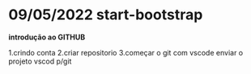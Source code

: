 # 09/05/2022 start-bootstrap
**introdução ao GITHUB**

1.crindo conta
2.criar repositorio
3.começar o git com vscode
enviar o projeto vscod p/git



